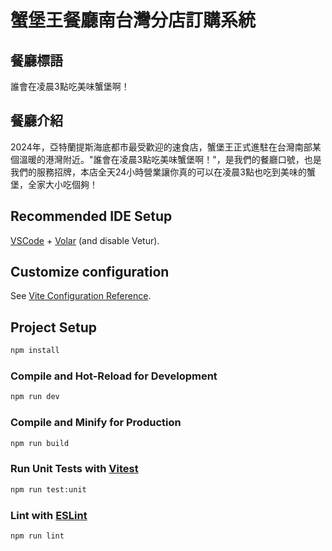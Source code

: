 # 蟹堡王餐廳南台灣分店訂購系統

## 餐廳標語

誰會在凌晨3點吃美味蟹堡啊！

## 餐廳介紹

2024年，亞特蘭提斯海底都市最受歡迎的速食店，蟹堡王正式進駐在台灣南部某個溫暖的港灣附近。"誰會在凌晨3點吃美味蟹堡啊！"，是我們的餐廳口號，也是我們的服務招牌，本店全天24小時營業讓你真的可以在凌晨3點也吃到美味的蟹堡，全家大小吃個夠！

## Recommended IDE Setup

[VSCode](https://code.visualstudio.com/) + [Volar](https://marketplace.visualstudio.com/items?itemName=Vue.volar) (and disable Vetur).

## Customize configuration

See [Vite Configuration Reference](https://vitejs.dev/config/).

## Project Setup

```sh
npm install
```

### Compile and Hot-Reload for Development

```sh
npm run dev
```

### Compile and Minify for Production

```sh
npm run build
```

### Run Unit Tests with [Vitest](https://vitest.dev/)

```sh
npm run test:unit
```

### Lint with [ESLint](https://eslint.org/)

```sh
npm run lint
```
